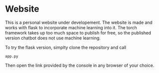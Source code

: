 # Website

This is a personal website under developement. The website is made and works with flask to incorporate machine learning into it.
The torch framework takes up too much space to publish for free, so the published version chatbot does not use machine learning.

To try the flask version, simplty clone the repository and call

```
app.py
```

Then open the link provided by the console in any browser of your choice.
